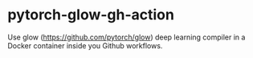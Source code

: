 # pytorch-glow-gh-action

Use glow (https://github.com/pytorch/glow) deep learning compiler in a Docker container inside you Github workflows.
